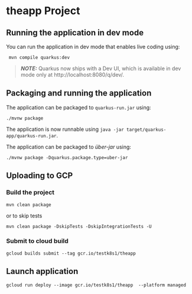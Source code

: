 # theapp Project

## Running the application in dev mode

You can run the application in dev mode that enables live coding using:
```shell script
 mvn compile quarkus:dev
```
> **_NOTE:_**  Quarkus now ships with a Dev UI, which is available in dev mode only at http://localhost:8080/q/dev/.

## Packaging and running the application

The application can be packaged to `quarkus-run.jar` using:
```shell script
./mvnw package
```

The application is now runnable using `java -jar target/quarkus-app/quarkus-run.jar`.

The application can be packaged to _über-jar_ using:
```shell script
./mvnw package -Dquarkus.package.type=uber-jar
```

## Uploading to GCP 

### Build the project 
```shell script
mvn clean package
```
or to skip tests
```shell script
mvn clean package -DskipTests -DskipIntegrationTests -U
```
 

### Submit to cloud build 
```shell script
gcloud builds submit --tag gcr.io/testk8s1/theapp  
``` 
## Launch application
```shell script
gcloud run deploy --image gcr.io/testk8s1/theapp  --platform managed
```